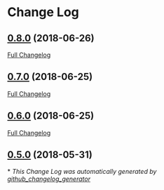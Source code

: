 # Change Log

## [0.8.0](https://github.com/SunnySunning/MasonryHidden/tree/0.8.0) (2018-06-26)
[Full Changelog](https://github.com/SunnySunning/MasonryHidden/compare/0.7.0...0.8.0)

## [0.7.0](https://github.com/SunnySunning/MasonryHidden/tree/0.7.0) (2018-06-25)
[Full Changelog](https://github.com/SunnySunning/MasonryHidden/compare/0.6.0...0.7.0)

## [0.6.0](https://github.com/SunnySunning/MasonryHidden/tree/0.6.0) (2018-06-25)
[Full Changelog](https://github.com/SunnySunning/MasonryHidden/compare/0.5.0...0.6.0)

## [0.5.0](https://github.com/SunnySunning/MasonryHidden/tree/0.5.0) (2018-05-31)


\* *This Change Log was automatically generated by [github_changelog_generator](https://github.com/skywinder/Github-Changelog-Generator)*